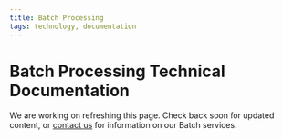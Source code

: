 ```yaml
---
title: Batch Processing
tags: technology, documentation
---
```


# Batch Processing Technical Documentation

We are working on refreshing this page. Check back soon for updated content, or [contact us](mailto:info@fiteanaltyics.com) 
for information on our Batch services.
